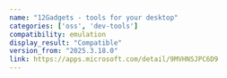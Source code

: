 ```yaml
---
name: "12Gadgets - tools for your desktop"
categories: ['oss', 'dev-tools']
compatibility: emulation
display_result: "Compatible"
version_from: "2025.3.18.0"
link: https://apps.microsoft.com/detail/9MVHNSJPC6D9
---
```

